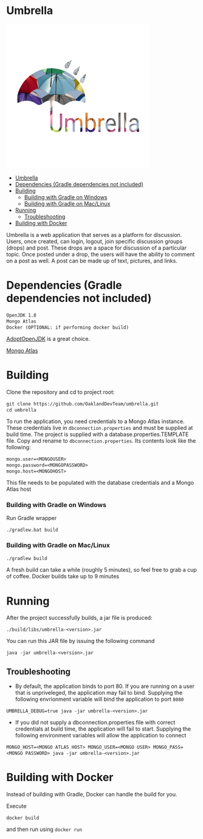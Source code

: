 # Umbrella

![Umbrella Logo](frontend/src/assets/umbrella-logo.png)

- [Umbrella](#umbrella)
- [Dependencies (Gradle dependencies not included)](#dependencies-gradle-dependencies-not-included)
- [Building](#building)
    - [Building with Gradle on Windows](#building-with-gradle-on-windows)
    - [Building with Gradle on Mac/Linux](#building-with-gradle-on-maclinux)
- [Running](#running)
  - [Troubleshooting](#troubleshooting)
- [Building with Docker](#building-with-docker)

Umbrella is a web application that serves as a platform for discussion. Users, once created, can login, logout, join specific discussion groups (drops) and post. These drops are a space for discussion of a particular topic. Once posted under a drop, the users will have the ability to comment on a post as well. A post can be made up of text, pictures, and links.

# Dependencies (Gradle dependencies not included)
```
OpenJDK 1.8
Mongo Atlas
Docker (OPTIONAL: if performing docker build)
```
[AdoptOpenJDK](https://adoptopenjdk.net/) is a great choice.

[Mongo Atlas](https://www.mongodb.com/cloud/atlas)

# Building

Clone the repository and cd to project root:
```
git clone https://github.com/OaklandDevTeam/umbrella.git
cd umbrella 
```

To run the application, you need credentials to a Mongo Atlas instance. These credentials live in `dbconnection.properties` and must be supplied at build time. 
The project is supplied with a database.properties.TEMPLATE file. Copy and rename to `dbconnection.properties`. Its contents look like the following:

```
mongo.user=<MONGOUSER>
mongo.password=<MONGOPASSWORD>
mongo.host=<MONGOHOST>
```

This file needs to be populated with the database credentials and a Mongo Atlas host

### Building with Gradle on Windows
Run Gradle wrapper
```
./gradlew.bat build
```

### Building with Gradle on Mac/Linux
```
./gradlew build
```

A fresh build can take a while (roughly 5 minutes), so feel free to grab a cup of coffee. Docker builds take up to 9 minutes

# Running
After the project successfully builds, a jar file is produced:
```
./build/libs/umbrella-<version>.jar
```

You can run this JAR file by issuing the following command
```
java -jar umbrella-<version>.jar
```

## Troubleshooting
* By default, the application binds to port 80. If you are running on a user that is unpriveleged, the application may fail to bind. Supplying the following envrionment variable will bind the application to port `8080`

```
UMBRELLA_DEBUG=true java -jar umbrella-<version>.jar
```

* If you did not supply a dbconnection.properties file with correct credentials at build time, the application will fail to start. Supplying the following environment variables will allow the application to connect

```
MONGO_HOST=<MONGO ATLAS HOST> MONGO_USER=<MONGO USER> MONGO_PASS=<MONGO PASSWORD> java -jar umbrella-<version>.jar
```


# Building with Docker
Instead of building with Gradle, Docker can handle the build for you.

Execute
```
docker build
```

and then run using `docker run`